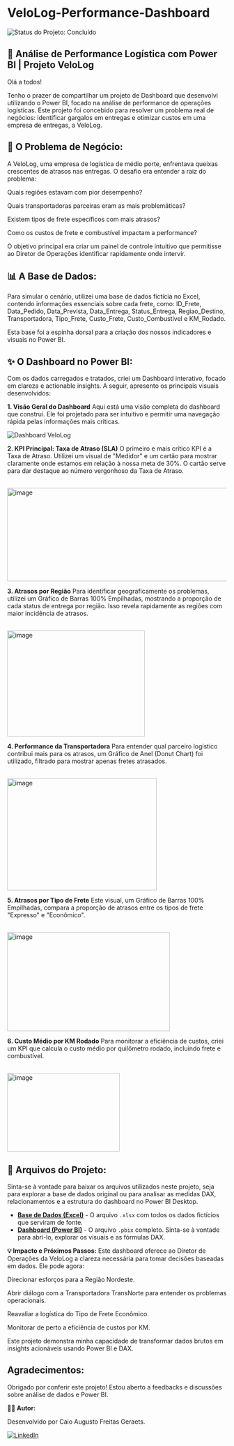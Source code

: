 # VeloLog-Performance-Dashboard

![Status do Projeto: Concluído](https://img.shields.io/badge/status-concluído-brightgreen)

## 📝 Análise de Performance Logística com Power BI | Projeto VeloLog

Olá a todos!

Tenho o prazer de compartilhar um projeto de Dashboard que desenvolvi utilizando o Power BI, focado na análise de performance de operações logísticas. Este projeto foi concebido para resolver um problema real de negócios: identificar gargalos em entregas e otimizar custos em uma empresa de entregas, a VeloLog.

## 🚀 O Problema de Negócio:
A VeloLog, uma empresa de logística de médio porte, enfrentava queixas crescentes de atrasos nas entregas. O desafio era entender a raiz do problema:

Quais regiões estavam com pior desempenho?

Quais transportadoras parceiras eram as mais problemáticas?

Existem tipos de frete específicos com mais atrasos?

Como os custos de frete e combustível impactam a performance?

O objetivo principal era criar um painel de controle intuitivo que permitisse ao Diretor de Operações identificar rapidamente onde intervir.

## 📊 A Base de Dados:
Para simular o cenário, utilizei uma base de dados fictícia no Excel, contendo informações essenciais sobre cada frete, como: ID_Frete, Data_Pedido, Data_Prevista, Data_Entrega, Status_Entrega, Regiao_Destino, Transportadora, Tipo_Frete, Custo_Frete, Custo_Combustivel e KM_Rodado.

Esta base foi a espinha dorsal para a criação dos nossos indicadores e visuais no Power BI.

## ✨ O Dashboard no Power BI:
Com os dados carregados e tratados, criei um Dashboard interativo, focado em clareza e actionable insights. A seguir, apresento os principais visuais desenvolvidos:

**1. Visão Geral do Dashboard**
Aqui está uma visão completa do dashboard que construí. Ele foi projetado para ser intuitivo e permitir uma navegação rápida pelas informações mais críticas.

![Dashboard VeloLog](https://github.com/user-attachments/assets/1bccd2eb-24d6-41db-abfb-a676cbfc1aa0)

**2. KPI Principal: Taxa de Atraso (SLA)**
O primeiro e mais crítico KPI é a Taxa de Atraso. Utilizei um visual de "Medidor" e um cartão para mostrar claramente onde estamos em relação à nossa meta de 30%. O cartão serve para dar destaque ao número vergonhoso da Taxa de Atraso.

<br>
<img width="531" height="214" alt="image" src="https://github.com/user-attachments/assets/3aa63263-b172-4a77-adfa-889743d3b061" />
<br>

**3. Atrasos por Região**
Para identificar geograficamente os problemas, utilizei um Gráfico de Barras 100% Empilhadas, mostrando a proporção de cada status de entrega por região. Isso revela rapidamente as regiões com maior incidência de atrasos.

<br>
<img width="316" height="243" alt="image" src="https://github.com/user-attachments/assets/ff8765f9-95bf-432a-976c-2a112b719492" />
<br>

**4. Performance da Transportadora**
Para entender qual parceiro logístico contribui mais para os atrasos, um Gráfico de Anel (Donut Chart) foi utilizado, filtrado para mostrar apenas fretes atrasados.

<br>
<img width="343" height="257" alt="image" src="https://github.com/user-attachments/assets/6571a6b9-f865-4e9a-8ebf-4c4222d08031" />
<br>

**5. Atrasos por Tipo de Frete**
Este visual, um Gráfico de Barras 100% Empilhadas, compara a proporção de atrasos entre os tipos de frete "Expresso" e "Econômico".

<br>
<img width="373" height="227" alt="image" src="https://github.com/user-attachments/assets/327d8bcb-1961-4235-81dd-cac26ab3f6bc" />
<br>

**6. Custo Médio por KM Rodado**
Para monitorar a eficiência de custos, criei um KPI que calcula o custo médio por quilômetro rodado, incluindo frete e combustível.

<br>
<img width="258" height="180" alt="image" src="https://github.com/user-attachments/assets/c1152408-3486-45d9-8042-70443672a206" />
<br>

## 📂 Arquivos do Projeto:

Sinta-se à vontade para baixar os arquivos utilizados neste projeto, seja para explorar a base de dados original ou para analisar as medidas DAX, relacionamentos e a estrutura do dashboard no Power BI Desktop.

* **[Base de Dados (Excel)](./Base_VeloLog.xlsx)** - O arquivo `.xlsx` com todos os dados fictícios que serviram de fonte.
* **[Dashboard (Power BI)](./VeloLog-Performance-Dashboard.pbix)** - O arquivo `.pbix` completo. Sinta-se à vontade para abri-lo, explorar os visuais e as fórmulas DAX.



**💡 Impacto e Próximos Passos:**
Este dashboard oferece ao Diretor de Operações da VeloLog a clareza necessária para tomar decisões baseadas em dados. Ele pode agora:

Direcionar esforços para a Região Nordeste.

Abrir diálogo com a Transportadora TransNorte para entender os problemas operacionais.

Reavaliar a logística do Tipo de Frete Econômico.

Monitorar de perto a eficiência de custos por KM.

Este projeto demonstra minha capacidade de transformar dados brutos em insights acionáveis usando Power BI e DAX.

## Agradecimentos:
Obrigado por conferir este projeto! Estou aberto a feedbacks e discussões sobre análise de dados e Power BI.

**👨‍💻 Autor:**

Desenvolvido por Caio Augusto Freitas Geraets.

[![LinkedIn](https://img.shields.io/badge/linkedin-%230077B5.svg?style=for-the-badge&logo=linkedin&logoColor=white)](https://www.linkedin.com/in/caio-geraets/)
